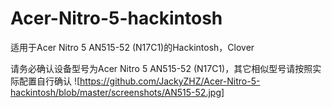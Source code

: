 # Acer-Nitro-5-hackintosh
适用于Acer Nitro 5 AN515-52 (N17C1)的Hackintosh，Clover

请务必确认设备型号为Acer Nitro 5 AN515-52 (N17C1)，其它相似型号请按照实际配置自行确认
![https://github.com/JackyZHZ/Acer-Nitro-5-hackintosh/blob/master/screenshots/AN515-52.jpg]

